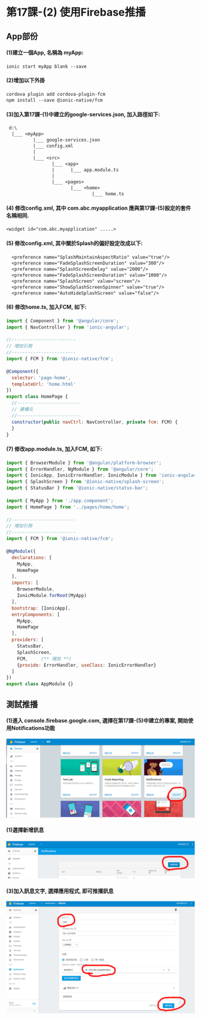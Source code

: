 # 第17課-(2) 使用Firebase推播


## App部份

#### (1)建立一個App, 名稱為 myApp:
```
ionic start myApp blank --save
```


#### (2)增加以下外掛
```
cordova plugin add cordova-plugin-fcm
npm install --save @ionic-native/fcm
```


#### (3)加入第17課-(1)中建立的google-services.json, 加入路徑如下:
```
 d:\
  |___ <myApp>   
          |___ google-services.json
          |___ config.xml          
          |           
          |___ <src>                 
                 |___ <app>             
                 |      |___ app.module.ts
                 |      
                 |___ <pages>   
                        |___ <home> 
                                |___ home.ts 
```



#### (4) 修改config.xml, 其中 com.abc.myapplication 應與第17課-(5)設定的套件名稱相同.
```
<widget id="com.abc.myapplication" .....>
```



#### (5) 修改config.xml, 其中關於Splash的偏好設定改成以下:
```
  <preference name="SplashMaintainAspectRatio" value="true"/>
  <preference name="FadeSplashScreenDuration" value="300"/>
  <preference name="SplashScreenDelay" value="2000"/>
  <preference name="FadeSplashScreenDuration" value="1000"/>
  <preference name="SplashScreen" value="screen"/>
  <preference name="ShowSplashScreenSpinner" value="true"/>
  <preference name="AutoHideSplashScreen" value="false"/>
```



#### (6) 修改home.ts, 加入FCM, 如下:
```javascript
import { Component } from '@angular/core';
import { NavController } from 'ionic-angular';

//------------------------
// 增加引用
//------------------------
import { FCM } from '@ionic-native/fcm';

@Component({
  selector: 'page-home',
  templateUrl: 'home.html'
})
export class HomePage {
  //------------------------
  // 建構元
  //------------------------
  constructor(public navCtrl: NavController, private fcm: FCM) {        
  }
}
```



#### (7) 修改app.module.ts, 加入FCM, 如下:
```javascript
import { BrowserModule } from '@angular/platform-browser';
import { ErrorHandler, NgModule } from '@angular/core';
import { IonicApp, IonicErrorHandler, IonicModule } from 'ionic-angular';
import { SplashScreen } from '@ionic-native/splash-screen';
import { StatusBar } from '@ionic-native/status-bar';

import { MyApp } from './app.component';
import { HomePage } from '../pages/home/home';

//------------------------
// 增加引用
//------------------------
import { FCM } from '@ionic-native/fcm';

@NgModule({
  declarations: [
    MyApp,
    HomePage
  ],
  imports: [
    BrowserModule,
    IonicModule.forRoot(MyApp)
  ],
  bootstrap: [IonicApp],
  entryComponents: [
    MyApp,
    HomePage
  ],
  providers: [
    StatusBar,
    SplashScreen,
    FCM,     /** 增加 **/
    {provide: ErrorHandler, useClass: IonicErrorHandler}
  ]
})
export class AppModule {}
```


## 測試推播

#### (1)進入 console.firebase.google.com, 選擇在第17課-(5)中建立的專案, 開始使用Notifications功能
![GitHub Logo](/images/fig17-2-01.jpg)


#### (1)選擇新增訊息
![GitHub Logo](/images/fig17-2-02.jpg)


#### (3)加入訊息文字, 選擇應用程式, 即可推播訊息
![GitHub Logo](/images/fig17-2-03.jpg)
